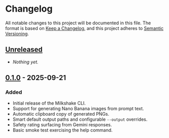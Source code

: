 # Changelog

All notable changes to this project will be documented in this file. The format is based on [Keep a Changelog](https://keepachangelog.com/en/1.0.0/), and this project adheres to [Semantic Versioning](https://semver.org/spec/v2.0.0.html).

## [Unreleased]

- _Nothing yet._

## [0.1.0] - 2025-09-21

### Added
- Initial release of the Milkshake CLI.
- Support for generating Nano Banana images from prompt text.
- Automatic clipboard copy of generated PNGs.
- Smart default output paths and configurable `--output` overrides.
- Safety rating surfacing from Gemini responses.
- Basic smoke test exercising the help command.

[Unreleased]: https://github.com/gregkonush/milkshake/compare/v0.1.0...HEAD
[0.1.0]: https://github.com/gregkonush/milkshake/releases/tag/v0.1.0
